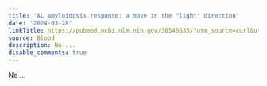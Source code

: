 ```yaml
---
title: 'AL amyloidosis response: a move in the "light" direction'
date: '2024-03-28'
linkTitle: https://pubmed.ncbi.nlm.nih.gov/38546635/?utm_source=curl&utm_medium=rss&utm_campaign=journals&utm_content=7603509&fc=None&ff=20240328180643&v=2.18.0.post9+e462414
source: Blood
description: No ...
disable_comments: true
---
```

No ...